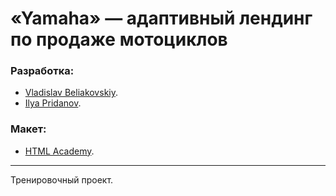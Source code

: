 # «Yamaha» — адаптивный лендинг по продаже мотоциклов

### Разработка:
* [Vladislav Beliakovskiy](https://github.com/vladblkvs/).
* [Ilya Pridanov](https://github.com/ilyapridanov).

### Макет:
* [HTML Academy](https://htmlacademy.ru).

---

Тренировочный проект.
